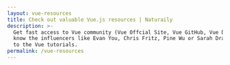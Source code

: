 ```yaml
---
layout: vue-resources
title: Check out valuable Vue.js resources | Naturaily
description: >-
  Get fast access to Vue community (Vue Offcial Site, Vue GitHub, Vue Discussion Forom),
  know the influencers like Evan You, Chris Fritz, Pine Wu or Sarah Drasner or go directly
  to the Vue tutorials.
permalink: /vue-resources
---
```


